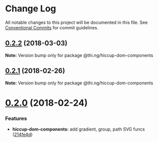 # Change Log

All notable changes to this project will be documented in this file.
See [Conventional Commits](https://conventionalcommits.org) for commit guidelines.

<a name="0.2.2"></a>
## [0.2.2](https://github.com/thi-ng/umbrella/compare/@thi.ng/hiccup-dom-components@0.2.1...@thi.ng/hiccup-dom-components@0.2.2) (2018-03-03)




**Note:** Version bump only for package @thi.ng/hiccup-dom-components

<a name="0.2.1"></a>
## [0.2.1](https://github.com/thi-ng/umbrella/compare/@thi.ng/hiccup-dom-components@0.2.0...@thi.ng/hiccup-dom-components@0.2.1) (2018-02-26)




**Note:** Version bump only for package @thi.ng/hiccup-dom-components

<a name="0.2.0"></a>
# [0.2.0](https://github.com/thi-ng/umbrella/compare/@thi.ng/hiccup-dom-components@0.1.0...@thi.ng/hiccup-dom-components@0.2.0) (2018-02-24)


### Features

* **hiccup-dom-components:** add gradient, group, path SVG funcs ([214fe4d](https://github.com/thi-ng/umbrella/commit/214fe4d))
